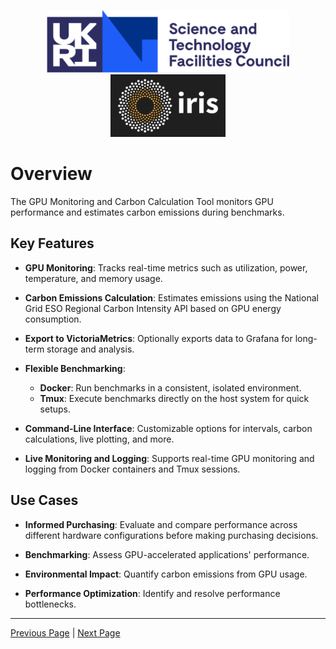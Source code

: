 <p align="center">
  <img src="stfc_logo.png" alt="STFC Logo" height="100">
  <img src="iris_logo.png" alt="IRIS Logo" height="100">
</p>

# Overview

The GPU Monitoring and Carbon Calculation Tool monitors GPU performance and estimates carbon emissions during benchmarks.

## Key Features

- **GPU Monitoring**: Tracks real-time metrics such as utilization, power, temperature, and memory usage.
  
- **Carbon Emissions Calculation**: Estimates emissions using the National Grid ESO Regional Carbon Intensity API based on GPU energy consumption.

- **Export to VictoriaMetrics**: Optionally exports data to Grafana for long-term storage and analysis.

- **Flexible Benchmarking**:  
  - **Docker**: Run benchmarks in a consistent, isolated environment.
  - **Tmux**: Execute benchmarks directly on the host system for quick setups.

- **Command-Line Interface**: Customizable options for intervals, carbon calculations, live plotting, and more.

- **Live Monitoring and Logging**: Supports real-time GPU monitoring and logging from Docker containers and Tmux sessions.

## Use Cases

- **Informed Purchasing**: Evaluate and compare performance across different hardware configurations before making purchasing decisions.

- **Benchmarking**: Assess GPU-accelerated applications' performance.
  
- **Environmental Impact**: Quantify carbon emissions from GPU usage.
  
- **Performance Optimization**: Identify and resolve performance bottlenecks.

---

[Previous Page](index.md) | [Next Page](installation.md)
